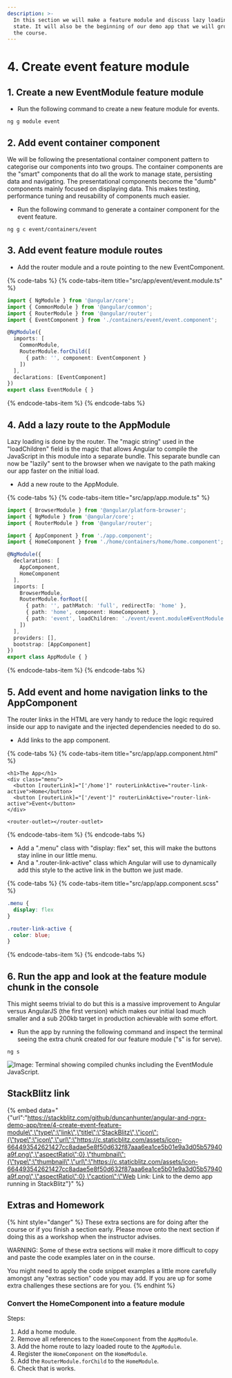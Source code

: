 ```yaml
---
description: >-
  In this section we will make a feature module and discuss lazy loading feature
  state. It will also be the beginning of our demo app that we will grow over
  the course.
---
```


# 4. Create event feature module

## 1. Create a new EventModule feature module

* Run the following command to create a new feature module for events.

```text
ng g module event
```

## 2. Add event container component

We will be following the presentational container component pattern to categorise our components into two groups. The container components are the "smart" components that do all the work to manage state, persisting data and navigating. The presentational components become the "dumb" components mainly focused on displaying data. This makes testing, performance tuning and reusability of components much easier.

* Run the following command to generate a container component for the event feature.

```text
ng g c event/containers/event
```

## 3. Add event feature module routes

* Add the router module and a route pointing to the new EventComponent.

{% code-tabs %}
{% code-tabs-item title="src/app/event/event.module.ts" %}
```typescript
import { NgModule } from '@angular/core';
import { CommonModule } from '@angular/common';
import { RouterModule } from '@angular/router';
import { EventComponent } from './containers/event/event.component';

@NgModule({
  imports: [
    CommonModule,
    RouterModule.forChild([
      { path: '', component: EventComponent }
    ])
  ],
  declarations: [EventComponent]
})
export class EventModule { }
```
{% endcode-tabs-item %}
{% endcode-tabs %}

## 4.  Add a lazy route to the AppModule

Lazy loading is done by the router. The "magic string" used in the "loadChildren" field is the magic that allows Angular to compile the JavaScript in this module into a separate bundle. This separate bundle can now be "lazily" sent to the browser when we navigate to the path making our app faster on the initial load.

* Add a new route to the AppModule.

{% code-tabs %}
{% code-tabs-item title="src/app/app.module.ts" %}
```typescript
import { BrowserModule } from '@angular/platform-browser';
import { NgModule } from '@angular/core';
import { RouterModule } from '@angular/router';

import { AppComponent } from './app.component';
import { HomeComponent } from './home/containers/home/home.component';

@NgModule({
  declarations: [
    AppComponent,
    HomeComponent
  ],
  imports: [
    BrowserModule,
    RouterModule.forRoot([
      { path: '', pathMatch: 'full', redirectTo: 'home' },
      { path: 'home', component: HomeComponent },
      { path: 'event', loadChildren: './event/event.module#EventModule' }
    ])
  ],
  providers: [],
  bootstrap: [AppComponent]
})
export class AppModule { }
```
{% endcode-tabs-item %}
{% endcode-tabs %}

## 5. Add event and home navigation links to the AppComponent

The router links in the HTML are very handy to reduce the logic required inside our app to navigate and the injected dependencies needed to do so.

* Add links to the app component.

{% code-tabs %}
{% code-tabs-item title="src/app/app.component.html" %}
```markup
<h1>The App</h1>
<div class="menu">
  <button [routerLink]="['/home']" routerLinkActive="router-link-active">Home</button>
  <button [routerLink]="['/event']" routerLinkActive="router-link-active">Event</button>
</div>
​
<router-outlet></router-outlet>
```
{% endcode-tabs-item %}
{% endcode-tabs %}

* Add a ".menu" class with "display: flex" set, this will make the buttons stay inline in our little menu.
* And a ".router-link-active" class which Angular will use to dynamically add this style to the active link in the button we just made.

{% code-tabs %}
{% code-tabs-item title="src/app/app.component.scss" %}
```css
.menu {
  display: flex
}

.router-link-active {
  color: blue;
}
```
{% endcode-tabs-item %}
{% endcode-tabs %}

## 6. Run the app and look at the feature module chunk in the console

This might seems trivial to do but this is a massive improvement to Angular versus AngularJS \(the first version\) which makes our initial load much smaller and a sub 200kb target in production achievable with some effort.

* Run the app by running the following command and inspect the terminal seeing the extra chunk created for our feature module \("s" is for serve\).

```text
ng s
```

![Image: Terminal showing compiled chunks including the EventModule JavaScript.](.gitbook/assets/image%20%281%29.png)

## StackBlitz link

{% embed data="{\"url\":\"https://stackblitz.com/github/duncanhunter/angular-and-ngrx-demo-app/tree/4-create-event-feature-module\",\"type\":\"link\",\"title\":\"StackBlitz\",\"icon\":{\"type\":\"icon\",\"url\":\"https://c.staticblitz.com/assets/icon-664493542621427cc8adae5e8f50d632f87aaa6ea1ce5b01e9a3d05b57940a9f.png\",\"aspectRatio\":0},\"thumbnail\":{\"type\":\"thumbnail\",\"url\":\"https://c.staticblitz.com/assets/icon-664493542621427cc8adae5e8f50d632f87aaa6ea1ce5b01e9a3d05b57940a9f.png\",\"aspectRatio\":0},\"caption\":\"Web Link: Link to the demo app running in StackBlitz\"}" %}

## Extras and Homework

{% hint style="danger" %}
These extra sections are for doing after the course or if you finish a section early. Please move onto the next section if doing this as a workshop when the instructor advises.

WARNING: Some of these extra sections will make it more difficult to copy and paste the code examples later on in the course.

You might need to apply the code snippet examples a little more carefully amongst any "extras section" code you may add. If you are up for some extra challenges these sections are for you.
{% endhint %}

### Convert the HomeComponent into a feature module

Steps:

1. Add a home module.
2. Remove all references to the `HomeComponent` from the `AppModule`.
3. Add the home route to lazy loaded route to the `AppModule`.
4. Register the `HomeComponent` on the `HomeModule`.
5. Add the `RouterModule.forChild` to the `HomeModule`.
6. Check that is works.

